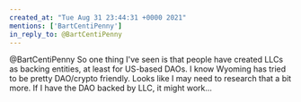 ```yaml
---
created_at: "Tue Aug 31 23:44:31 +0000 2021"
mentions: ['BartCentiPenny']
in_reply_to: @BartCentiPenny
---
```


@BartCentiPenny So one thing I've seen is that people have created LLCs as backing entities,  at least for US-based DAOs. I know Wyoming has tried to be pretty DAO/crypto friendly. Looks like I may need to research that a bit more. If I have the DAO backed by LLC, it might work...